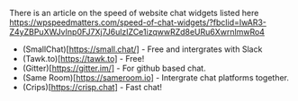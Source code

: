 There is an article on the speed of website chat widgets listed here https://wpspeedmatters.com/speed-of-chat-widgets/?fbclid=IwAR3-Z4yZBPuXWJvInp0FJ7Xj7J6ulzIZCe1izqwwRZd8eURu6XwrnlmwRo4

* (SmallChat)[https://small.chat/] - Free and intergrates with Slack
* (Tawk.to)[https://tawk.to] - Free!
* (Gitter)[https://gitter.im/] - For github based chat.
* (Same Room)[https://sameroom.io] - Intergrate chat platforms together.
* (Crips)[https://crisp.chat] - Fast chat!
